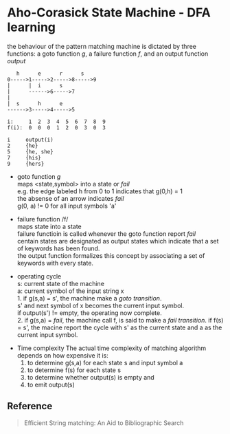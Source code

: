 Aho-Corasick State Machine - DFA learning
=========================================

the behaviour of the pattern matching machine is dictated by three functions: a goto function *g*, a failure function *f*, and an output function *output*


       h      e      r      s
    0----->1----->2----->8----->9
    |      |  i      s
    |      ------>6----->7
    |
    |  s      h      e
    ------>3----->4----->5

    i:     1  2  3  4  5  6  7  8  9
    f(i):  0  0  0  1  2  0  3  0  3

    i     output(i)
    2     {he}
    5     {he, she}
    7     {his}
    9     {hers}

* goto function *g*
</br>  maps <state,symbol> into a state or *fail*
</br>  e.g. the edge labeled h from 0 to 1 indicates that g(0,h) = 1
</br>  the absense of an arrow indicates *fail*
</br>  g(0, a) != 0 for all input symbols 'a'

* failure function /f/
</br>  maps state into a state
</br>  failure functioin is called whenever the goto function report *fail*
</br>  centain states are designated as output states which indicate that a set of keywords has been found.
</br>  the output function formalizes this concept by associating a set of keywords with every state.

+ operating cycle
</br>  s: current state of the machine
</br>  a: current symbol of the input string x
</br>  1. if g(s,a) = s', the machine make a _goto transition_.
</br>     s' and next symbol of x becomes the current input symbol.
</br>     if output(s') != empty, the operating now complete.
</br>  2. if g(s,a) = *fail*, the machine call f, is said to make a _fail transition_. if f(s) = s', the macine report the cycle with s' as the current state and a as the current input symbol.

* Time complexity
  The actual time complexity of matching algorithm depends on how expensive it is:
  1. to determine g(s,a) for each state s and input symbol a
  2. to determine f(s) for each state s
  3. to determine whether output(s) is empty and
  4. to emit output(s)

## Reference

> Efficient String matching: An Aid to Bibliographic Search
